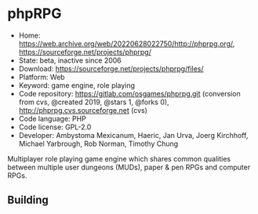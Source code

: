 # phpRPG

- Home: https://web.archive.org/web/20220628022750/http://phprpg.org/, https://sourceforge.net/projects/phprpg/
- State: beta, inactive since 2006
- Download: https://sourceforge.net/projects/phprpg/files/
- Platform: Web
- Keyword: game engine, role playing
- Code repository: https://gitlab.com/osgames/phprpg.git (conversion from cvs, @created 2019, @stars 1, @forks 0), http://phprpg.cvs.sourceforge.net (cvs)
- Code language: PHP
- Code license: GPL-2.0
- Developer: Ambystoma Mexicanum, Haeric, Jan Urva, Joerg Kirchhoff, Michael Yarbrough, Rob Norman, Timothy Chung

Multiplayer role playing game engine which shares common qualities between multiple user dungeons (MUDs), paper & pen RPGs and computer RPGs.

## Building
